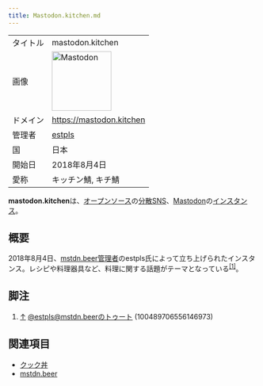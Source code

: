 ```yaml
---
title: Mastodon.kitchen.md
---
```

<div>

|          |                                                                                                                                                                                                                                                                                                        |
|----------|--------------------------------------------------------------------------------------------------------------------------------------------------------------------------------------------------------------------------------------------------------------------------------------------------------|
| タイトル | mastodon.kitchen                                                                                                                                                                                                                                                                                       |
| 画像     | [<img src="/images/thumb/0/00/Mastodon_logo.png/120px-Mastodon_logo.png" srcset="/images/thumb/0/00/Mastodon_logo.png/180px-Mastodon_logo.png 1.5x, /images/0/00/Mastodon_logo.png 2x" width="120" height="120" alt="Mastodon" />](/%E3%83%95%E3%82%A1%E3%82%A4%E3%83%AB:Mastodon_logo.png "Mastodon") |
| ドメイン | <a href="https://mastodon.kitchen" rel="nofollow">https://mastodon.kitchen</a>                                                                                                                                                                                                                         |
| 管理者   | <a href="https://mastodon.kitchen/@estpls" rel="nofollow">estpls</a>                                                                                                                                                                                                                                   |
| 国       | 日本                                                                                                                                                                                                                                                                                                   |
| 開始日   | 2018年8月4日                                                                                                                                                                                                                                                                                           |
| 愛称     | キッチン鯖, キチ鯖                                                                                                                                                                                                                                                                                     |

**mastodon.kitchen**は、[オープンソース](/%E3%82%AA%E3%83%BC%E3%83%97%E3%83%B3%E3%82%BD%E3%83%BC%E3%82%B9 "オープンソース")の[分散SNS](/%E5%88%86%E6%95%A3SNS "分散SNS")、[Mastodon](/Mastodon "Mastodon")の[インスタンス](/%E3%82%A4%E3%83%B3%E3%82%B9%E3%82%BF%E3%83%B3%E3%82%B9 "インスタンス")。

## 概要

2018年8月4日、[mstdn.beer](/Mstdn.beer "Mstdn.beer")[管理者](/%E7%AE%A1%E7%90%86%E8%80%85 "管理者")のestpls氏によって立ち上げられたインスタンス。レシピや料理器具など、料理に関する話題がテーマとなっている<sup>[\[1\]](#cite_note-1)</sup>。

## 脚注

<div>

1.  [↑](#cite_ref-1) <a href="https://mstdn.beer/@estpls/100489706556146973" rel="nofollow">@estpls@mstdn.beerのトゥート (100489706556146973)</a>

</div>

## 関連項目

-   [クック丼](/%E3%82%AF%E3%83%83%E3%82%AF%E4%B8%BC "クック丼")
-   [mstdn.beer](/Mstdn.beer "Mstdn.beer")

</div>
